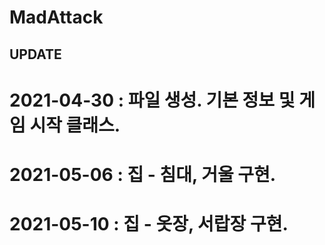 # MadAttack



## UPDATE

# 2021-04-30 : 파일 생성. 기본 정보 및 게임 시작 클래스.
# 2021-05-06 : 집 - 침대, 거울 구현.
# 2021-05-10 : 집 - 옷장, 서랍장 구현.
